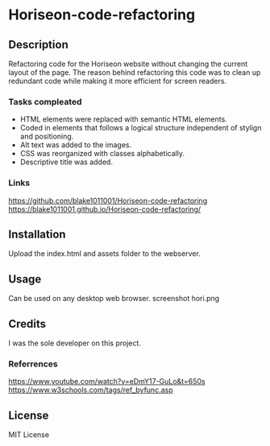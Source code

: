 # Horiseon-code-refactoring

## Description

Refactoring code for the Horiseon website without changing the current layout of the page. The reason behind refactoring this code was to clean up redundant code while making it more efficient for screen readers.  

### Tasks compleated 
* HTML elements were replaced with semantic HTML elements.
* Coded in elements that follows a logical structure independent of 
  stylign and positioning.
* Alt text was added to the images.
* CSS was reorganized with classes alphabetically.
* Descriptive title was added.

### Links
 https://github.com/blake1011001/Horiseon-code-refactoring
 https://blake1011001.github.io/Horiseon-code-refactoring/

## Installation

Upload the index.html and assets folder to the webserver.

## Usage 

Can be used on any desktop web browser. 
screenshot hori.png

## Credits

I was the sole developer on this project.

### Referrences 
https://www.youtube.com/watch?v=eDmY17-GuLo&t=650s
https://www.w3schools.com/tags/ref_byfunc.asp

## License 

MIT License
